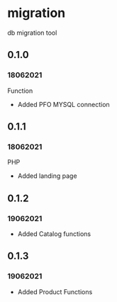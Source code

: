 # migration
 db migration tool

## 0.1.0
### 18062021
Function
* Added PFO MYSQL connection 

## 0.1.1
### 18062021
PHP
* Added landing page

## 0.1.2
### 19062021
* Added Catalog functions

## 0.1.3
### 19062021
* Added Product Functions